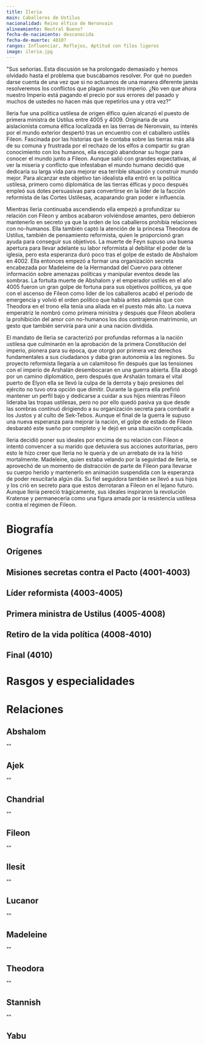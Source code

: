 ```yaml
---
title: Ileria
main: Caballeros de Ustilus
nacionalidad: Reino élfico de Neronvain
alineamiento: Neutral Bueno?
fecha-de-nacimiento: desconocida
fecha-de-muerte: 4010?
rangos: Influenciar, Reflejos, Aptitud con filos ligeros
image: ileria.jpg
---
```


"Sus señorías. Esta discusión se ha prolongado demasiado y hemos olvidado hasta el problema que buscábamos resolver. Por qué no pueden darse cuenta de una vez que si no actuamos de una manera diferente jamás resolveremos los conflictos que plagan nuestro imperio. ¿No ven que ahora nuestro Imperio está pagando el precio por sus errores del pasado y muchos de ustedes no hacen más que repetirlos una y otra vez?"

Ileria fue una política ustilesa de origen élfico quien alcanzó el puesto de primera ministra de Ustilus entre 4005 y 4009. Originaria de una aislacionista comuna élfica localizada en las tierras de Neronvain, su interés por el mundo exterior despertó tras un encuentro con el caballero ustilés Fileon. Fascinada por las historias que le contaba sobre las tierras más allá de su comuna y frustrada por el rechazo de los elfos a compartir su gran conocimiento con los humanos, ella escogió abandonar su hogar para conocer el mundo junto a Fileon. Aunque salió con grandes expectativas, al ver la miseria y conflicto que infestaban el mundo humano decidió que dedicaría su larga vida para mejorar esa terrible situación y construir mundo mejor. Para alcanzar este objetivo tan idealista ella entró en la política ustilesa, primero como diplomática de las tierras élficas y poco después empleó sus dotes persuasivas para convertirse en la líder de la facción reformista de las Cortes Ustilesas, acaparando gran poder e influencia. 

Mientras Ileria continuaba ascendiendo ella empezó a profundizar su relación con Fileon y ambos acabaron volviéndose amantes, pero debieron mantenerlo en secreto ya que la orden de los caballeros prohibía relaciones con no-humanos. Ella también captó la atención de la princesa Theodora de Ustilus, también de pensamiento reformista, quien le proporcionó gran ayuda para conseguir sus objetivos. La muerte de Feyn supuso una buena apertura para llevar adelante su labor reformista al debilitar el poder de la iglesia, pero esta esperanza duró poco tras el golpe de estado de Abshalom en 4002. Ella entonces empezó a formar una organización secreta encabezada por Madeleine de la Hermandad del Cuervo para obtener información sobre amenazas políticas y manipular eventos desde las sombras. La fortuita muerte de Abshalom y el emperador ustilés en el año 4005 fueron un gran golpe de fortuna para sus objetivos políticos, ya que con el ascenso de Fileon como líder de los caballeros acabó el periodo de emergencia y volvió el orden político que había antes además que con Theodora en el trono ella tenía una aliada en el puesto más alto. La nueva emperatriz le nombró como primera ministra y después que Fileon aboliera la prohibición del amor con no-humanos los dos contrajeron matrimonio, un gesto que también serviría para unir a una nación dividida.

El mandato de Ileria se caracterizó por profundas reformas a la nación ustilesa que culminarón en la aprobación de la primera Constitución del imperio, pionera para su época, que otorgó por primera vez derechos fundamentales a sus ciudadanos y daba gran autonomía a las regiones. Su proyecto reformista llegaría a un calamitoso fin después que las tensiones con el imperio de Arshalán desembocaran en una guerra abierta. Ella abogó por un camino diplomático, pero después que Arshalán tomara el vital puerto de Elyon ella se llevó la culpa de la derrota y bajo presiones del ejército no tuvo otra opción que dimitir. Durante la guerra ella prefirió mantener un perfil bajo y dedicarse a cuidar a sus hijos mientras Fileon lideraba las tropas ustilesas, pero no por ello quedó pasiva ya que desde las sombras continuó dirigiendo a su organización secreta para combatir a los Justos y al culto de Sek-Tebos. Aunque el final de la guerra le supuso una nueva esperanza para mejorar la nación, el golpe de estado de Fileon desbarató este sueño por completo y le dejó en una situación complicada. 

Ileria decidió poner sus ideales por encima de su relación con Fileon e intentó convencer a su marido que detuviera sus acciones autoritarias, pero esto le hizo creer que Ileria no le quería y de un arrebato de ira la hirió mortalmente. Madeleine, quien estaba velando por la seguirdad de Ileria, se aprovechó de un momento de distracción de parte de Fileon para llevarse su cuerpo herido y mantenerlo en animación suspendida con la esperanza de poder resucitarla algún día. Su fiel seguidora también se llevó a sus hijos y los crió en secreto para que estos derrotaran a Fileon en el lejano futuro. Aunque Ileria pereció trágicamente, sus ideales inspiraron la revolución Kratense y permanecería como una figura amada por la resistencia ustilesa contra el régimen de Fileon.

# Biografía

## Orígenes



## Misiones secretas contra el Pacto (4001-4003)



## Líder reformista (4003-4005)



## Primera ministra de Ustilus (4005-4008)



## Retiro de la vida política (4008-4010)



## Final (4010)



# Rasgos y especialidades



# Relaciones

## Abshalom

""

## Ajek

""

## Chandrial

""

## Fileon

""

## Ilesit

""

## Lucanor

""

## Madeleine

""

## Theodora

""

## Stannish

""

## Yabu
